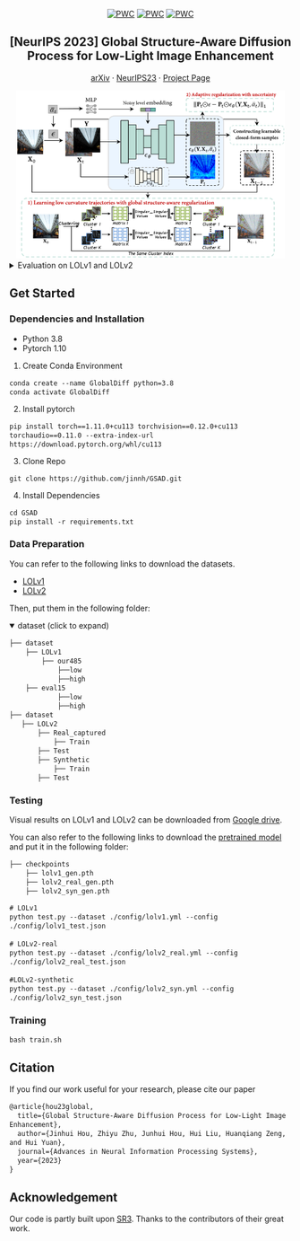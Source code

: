 <div align="center">

[![PWC](https://img.shields.io/endpoint.svg?url=https://paperswithcode.com/badge/global-structure-aware-diffusion-process-for-1/low-light-image-enhancement-on-lol)](https://paperswithcode.com/sota/low-light-image-enhancement-on-lol?p=global-structure-aware-diffusion-process-for-1)
[![PWC](https://img.shields.io/endpoint.svg?url=https://paperswithcode.com/badge/global-structure-aware-diffusion-process-for-1/low-light-image-enhancement-on-lol-v2)](https://paperswithcode.com/sota/low-light-image-enhancement-on-lol-v2?p=global-structure-aware-diffusion-process-for-1)
[![PWC](https://img.shields.io/endpoint.svg?url=https://paperswithcode.com/badge/global-structure-aware-diffusion-process-for-1/low-light-image-enhancement-on-lol-v2-1)](https://paperswithcode.com/sota/low-light-image-enhancement-on-lol-v2-1?p=global-structure-aware-diffusion-process-for-1)

<h2 align="center">[NeurIPS 2023] Global Structure-Aware Diffusion Process for Low-Light Image Enhancement</h2>

<p align="center">
    <a href="https://arxiv.org/abs/2310.17577">arXiv</a>
    ·
    <a href="https://arxiv.org/abs/2310.17577">NeurIPS23</a>
    ·
    <a href="https://github.com/jinnh/GSAD">Project Page</a>
  </p>

<a href="https://github.com/jinnh/GSAD">
    <img src="./images/framework.png" alt="Logo" width="480" height="300">
  </a>

</div>

<details close>
  <summary>Evaluation on LOLv1 and LOLv2</b></summary>

  <div align="center">
    <img src="./images/quantitative%20results.png" alt="Logo" width="700" height="300">
    <img src="./images/visual%20results.png" alt="Logo" width="700" height="320">
  </div>
</details>

## Get Started

### Dependencies and Installation

- Python 3.8
- Pytorch 1.10

1. Create Conda Environment

```
conda create --name GlobalDiff python=3.8
conda activate GlobalDiff
```

2. Install pytorch

```
pip install torch==1.11.0+cu113 torchvision==0.12.0+cu113 torchaudio==0.11.0 --extra-index-url https://download.pytorch.org/whl/cu113
```

3. Clone Repo

```
git clone https://github.com/jinnh/GSAD.git
```

4. Install Dependencies

```
cd GSAD
pip install -r requirements.txt
```

### Data Preparation

You can refer to the following links to download the datasets.

- [LOLv1](https://daooshee.github.io/BMVC2018website/)
- [LOLv2](https://github.com/flyywh/CVPR-2020-Semi-Low-Light)

Then, put them in the following folder:

<details open> <summary>dataset (click to expand)</summary>

```
├── dataset
    ├── LOLv1
        ├── our485
            ├──low
            ├──high
	├── eval15
            ├──low
            ├──high
├── dataset
   ├── LOLv2
       ├── Real_captured
           ├── Train
	   ├── Test
       ├── Synthetic
           ├── Train
	   ├── Test
```

</details>

### Testing

Visual results on LOLv1 and LOLv2 can be downloaded from [Google drive](https://drive.google.com/drive/folders/1UIBn5Wle8FySag5Fby6PBm3zcxmN3qmY?usp=sharing).

You can also refer to the following links to download the [pretrained model](https://drive.google.com/drive/folders/1KLPm2oOg2Fx4WlbnOXMjN2rbyzzG8Hd-?usp=sharing) and put it in the following folder:

```
├── checkpoints
    ├── lolv1_gen.pth
    ├── lolv2_real_gen.pth
    ├── lolv2_syn_gen.pth
```

```
# LOLv1
python test.py --dataset ./config/lolv1.yml --config ./config/lolv1_test.json

# LOLv2-real
python test.py --dataset ./config/lolv2_real.yml --config ./config/lolv2_real_test.json

#LOLv2-synthetic
python test.py --dataset ./config/lolv2_syn.yml --config ./config/lolv2_syn_test.json
```

### Training

```
bash train.sh
```

## Citation

If you find our work useful for your research, please cite our paper

```
@article{hou23global,
  title={Global Structure-Aware Diffusion Process for Low-Light Image Enhancement},
  author={Jinhui Hou, Zhiyu Zhu, Junhui Hou, Hui Liu, Huanqiang Zeng, and Hui Yuan},
  journal={Advances in Neural Information Processing Systems},
  year={2023}
}
```

## Acknowledgement

Our code is partly built upon [SR3](https://github.com/Janspiry/Image-Super-Resolution-via-Iterative-Refinement). Thanks to the contributors of their great work.
